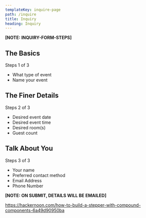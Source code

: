 ```yaml
---
templateKey: inquire-page
path: /inquire
title: Inquiry
heading: Inquiry
---
```

**[NOTE: INQUIRY-FORM-STEPS]**

## The Basics
Steps 1 of 3
* What type of event
* Name your event

## The Finer Details
Steps 2 of 3
* Desired event date
* Desired event time
* Desired room(s)
* Guest count

## Talk About You
Steps 3 of 3
* Your name
* Preferred contact method
* Email Address
* Phone Number

**[NOTE: ON SUBMIT, DETAILS WILL BE EMAILED]**

https://hackernoon.com/how-to-build-a-stepper-with-compound-components-6a49d90950ba
